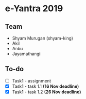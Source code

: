 # e-Yantra 2019

## Team
- Shyam Murugan (shyam-king)
- Akil
- Anbu
- Jayamathangi 

## To-do
- [ ] Task1 - assignment
- [x] Task1 - task 1.1 **(16 Nov deadline)**
- [x] Task1 - task 1.2 **(26 Nov deadline)** 
